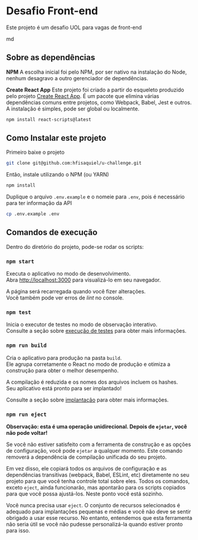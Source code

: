 # Desafio Front-end

Este projeto é um desafio UOL para vagas de front-end

md

## Sobre as dependências

**NPM**
A escolha inicial foi pelo NPM, por ser nativo na instalação do Node, nenhum desagravo a outro gerenciador de dependências.

**Create React App**
Este projeto foi criado a partir do esqueleto produzido pelo projeto [Create React App](https://create-react-app.dev/).
É um pacote que elimina várias dependências comuns entre projetos, como Webpack, Babel, Jest e outros.
A instalação é simples, pode ser global ou localmente.

```bash
npm install react-scripts@latest
```

## Como Instalar este projeto

Primeiro baixe o projeto

```bash
git clone git@github.com:hfisaquiel/u-challenge.git
```

Então, instale utilizando o NPM (ou YARN)

```bash
npm install
```

Duplique o arquivo `.env.example` e o nomeie para `.env`, pois é necessário para ter informaçâo da API

```bash
cp .env.example .env
```

## Comandos de execução

Dentro do diretório do projeto, pode-se rodar os scripts:

### `npm start`

Executa o aplicativo no modo de desenvolvimento.\
Abra [http://localhost:3000](http://localhost:3000) para visualizá-lo em seu navegador.

A página será recarregada quando você fizer alterações.\
Você também pode ver erros de *lint* no console.

### `npm test`

Inicia o executor de testes no modo de observação interativo.\
Consulte a seção sobre [execução de testes](https://facebook.github.io/create-react-app/docs/running-tests)
para obter mais informações.

### `npm run build`

Cria o aplicativo para produção na pasta `build`.\
Ele agrupa corretamente o React no modo de produção e otimiza a construção para obter o melhor desempenho.

A compilação é reduzida e os nomes dos arquivos incluem os hashes.\
Seu aplicativo está pronto para ser implantado!

Consulte a seção sobre [implantação](https://facebook.github.io/create-react-app/docs/deployment) 
para obter mais informações.

### `npm run eject`

**Observação: esta é uma operação unidirecional. Depois de `ejetar`, você não pode voltar!**

Se você não estiver satisfeito com a ferramenta de construção e as opções de configuração,
você pode `ejetar` a qualquer momento. Este comando removerá a dependência de compilação unificada
do seu projeto.

Em vez disso, ele copiará todos os arquivos de configuração e as dependências transitivas
(webpack, Babel, ESLint, etc) diretamente no seu projeto para que você tenha controle total
sobre eles. Todos os comandos, exceto `eject`, ainda funcionarão, mas apontarão para os
scripts copiados para que você possa ajustá-los. Neste ponto você está sozinho.

Você nunca precisa usar `eject`. O conjunto de recursos selecionados é adequado para implantações
pequenas e médias e você não deve se sentir obrigado a usar esse recurso. No entanto, entendemos
que esta ferramenta não seria útil se você não pudesse personalizá-la quando estiver pronto para isso.
